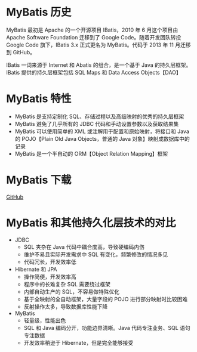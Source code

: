# MyBatis 历史

MyBatis 最初是 Apache 的一个开源项目 IBatis，2010 年 6 月这个项目由 Apache Software Foundation 迁移到了 Google Code。随着开发团队转投 Google Code 旗下，IBatis 3.x 正式更名为 MyBatis。代码于 2013 年 11 月迁移到 GitHub。

IBatis 一词来源于 Internet 和 Abatis 的组合，是一个基于 Java 的持久层框架。IBatis 提供的持久层框架包括 SQL Maps 和 Data Access Objects【DAO】

# MyBatis 特性

* MyBatis 是支持定制化 SQL、存储过程以及高级映射的优秀的持久层框架
* MyBatis 避免了几乎所有的 JDBC 代码和手动设置参数以及获取结果集
* MyBatis 可以使用简单的 XML 或注解用于配置和原始映射，将接口和 Java 的 POJO【Plain Old Java Objects，普通的 Java 对象】映射成数据库中的记录
* MyBatis 是一个半自动的 ORM【Object Relation Mapping】框架

# MyBatis 下载

[GitHub](https://github.com/mybatis/mybatis-3)

# MyBatis 和其他持久化层技术的对比

* JDBC
    * SQL 夹杂在 Java 代码中耦合度高，导致硬编码内伤
    * 维护不易且实际开发需求中 SQL 有变化，频繁修改的情况多见
    * 代码冗长，开发效率低
* Hibernate 和 JPA
    * 操作简便，开发效率高
    * 程序中的长难复杂 SQL 需要绕过框架
    * 内部自动生产的 SQL，不容易做特殊优化
    * 基于全映射的全自动框架，大量字段的 POJO 进行部分映射时比较困难
    * 反射操作太多，导致数据库性能下降
* MyBatis
    * 轻量级，性能出色
    * SQL 和 Java 编码分开，功能边界清晰。Java 代码专注业务、SQL 语句专注数据
    * 开发效率稍逊于 Hibernate，但是完全能够接受